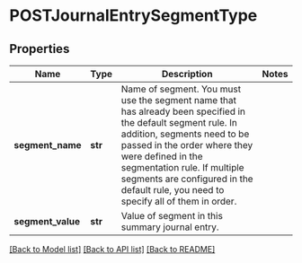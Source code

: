# POSTJournalEntrySegmentType

## Properties
Name | Type | Description | Notes
------------ | ------------- | ------------- | -------------
**segment_name** | **str** | Name of segment. You must use the segment name that has already been specified in the default segment rule. In addition, segments need to be passed in the order where they were defined in the segmentation rule. If multiple segments are configured in the default rule, you need to specify all of them in order.  | 
**segment_value** | **str** | Value of segment in this summary journal entry.  | 

[[Back to Model list]](../README.md#documentation-for-models) [[Back to API list]](../README.md#documentation-for-api-endpoints) [[Back to README]](../README.md)


